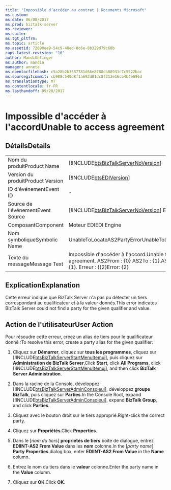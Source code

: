 ```yaml
---
title: "Impossible d’accéder au contrat | Documents Microsoft"
ms.custom: 
ms.date: 06/08/2017
ms.prod: biztalk-server
ms.reviewer: 
ms.suite: 
ms.tgt_pltfrm: 
ms.topic: article
ms.assetid: 72890ee9-54c9-48ed-8c6e-8b329d79c68b
caps.latest.revision: "16"
author: MandiOhlinger
ms.author: mandia
manager: anneta
ms.openlocfilehash: c5a28b2b3587781d66e8788ca88931c7c5522bac
ms.sourcegitcommit: cb908c540d8f1a692d01dc8f313e16cb4b4e696d
ms.translationtype: MT
ms.contentlocale: fr-FR
ms.lasthandoff: 09/20/2017
---
```

# <a name="unable-to-access-agreement"></a><span data-ttu-id="2d827-102">Impossible d'accéder à l'accord</span><span class="sxs-lookup"><span data-stu-id="2d827-102">Unable to access agreement</span></span>
## <a name="details"></a><span data-ttu-id="2d827-103">Détails</span><span class="sxs-lookup"><span data-stu-id="2d827-103">Details</span></span>  
  
|||  
|-|-|  
|<span data-ttu-id="2d827-104">Nom du produit</span><span class="sxs-lookup"><span data-stu-id="2d827-104">Product Name</span></span>|[!INCLUDE[btsBizTalkServerNoVersion](../includes/btsbiztalkservernoversion-md.md)]|  
|<span data-ttu-id="2d827-105">Version du produit</span><span class="sxs-lookup"><span data-stu-id="2d827-105">Product Version</span></span>|[!INCLUDE[btsEDIVersion](../includes/btsediversion-md.md)]|  
|<span data-ttu-id="2d827-106">ID d'événement</span><span class="sxs-lookup"><span data-stu-id="2d827-106">Event ID</span></span>|-|  
|<span data-ttu-id="2d827-107">Source de l'événement</span><span class="sxs-lookup"><span data-stu-id="2d827-107">Event Source</span></span>|[!INCLUDE[btsBizTalkServerNoVersion](../includes/btsbiztalkservernoversion-md.md)]<span data-ttu-id="2d827-108"> EDI</span><span class="sxs-lookup"><span data-stu-id="2d827-108"> EDI</span></span>|  
|<span data-ttu-id="2d827-109">Composant</span><span class="sxs-lookup"><span data-stu-id="2d827-109">Component</span></span>|<span data-ttu-id="2d827-110">Moteur EDI</span><span class="sxs-lookup"><span data-stu-id="2d827-110">EDI Engine</span></span>|  
|<span data-ttu-id="2d827-111">Nom symbolique</span><span class="sxs-lookup"><span data-stu-id="2d827-111">Symbolic Name</span></span>|<span data-ttu-id="2d827-112">UnableToLocateAS2PartyError</span><span class="sxs-lookup"><span data-stu-id="2d827-112">UnableToLocateAS2PartyError</span></span>|  
|<span data-ttu-id="2d827-113">Texte du message</span><span class="sxs-lookup"><span data-stu-id="2d827-113">Message Text</span></span>|<span data-ttu-id="2d827-114">Impossible d'accéder à l'accord.</span><span class="sxs-lookup"><span data-stu-id="2d827-114">Unable to access agreement.</span></span> <span data-ttu-id="2d827-115">AS2From : {0} AS2To : {1}.</span><span class="sxs-lookup"><span data-stu-id="2d827-115">AS2From: {0} AS2To: {1}.</span></span> <span data-ttu-id="2d827-116">Erreur : {{2}</span><span class="sxs-lookup"><span data-stu-id="2d827-116">Error: {2}</span></span>|  
  
## <a name="explanation"></a><span data-ttu-id="2d827-117">Explication</span><span class="sxs-lookup"><span data-stu-id="2d827-117">Explanation</span></span>  
 <span data-ttu-id="2d827-118">Cette erreur indique que BizTalk Server n'a pas pu détecter un tiers correspondant au qualificateur et à la valeur donnés.</span><span class="sxs-lookup"><span data-stu-id="2d827-118">This error indicates BizTalk Server could not find a party for the given qualifier and value.</span></span>  
  
## <a name="user-action"></a><span data-ttu-id="2d827-119">Action de l'utilisateur</span><span class="sxs-lookup"><span data-stu-id="2d827-119">User Action</span></span>  
 <span data-ttu-id="2d827-120">Pour résoudre cette erreur, créez un alias de tiers pour le qualificateur donné :</span><span class="sxs-lookup"><span data-stu-id="2d827-120">To resolve this error, create a party alias for the given qualifier:</span></span>  
  
1.  <span data-ttu-id="2d827-121">Cliquez sur **Démarrer**, cliquez sur **tous les programmes**, cliquez sur [!INCLUDE[btsBizTalkServerStartMenuItemui](../includes/btsbiztalkserverstartmenuitemui-md.md)], puis cliquez sur **Administration de BizTalk Server**.</span><span class="sxs-lookup"><span data-stu-id="2d827-121">Click **Start**, click **All Programs**, click [!INCLUDE[btsBizTalkServerStartMenuItemui](../includes/btsbiztalkserverstartmenuitemui-md.md)], and then click **BizTalk Server Administration**.</span></span>  
  
2.  <span data-ttu-id="2d827-122">Dans la racine de la Console, développez [!INCLUDE[btsBizTalkServerAdminConsoleui](../includes/btsbiztalkserveradminconsoleui-md.md)], développez **groupe BizTalk**, puis cliquez sur **Parties**.</span><span class="sxs-lookup"><span data-stu-id="2d827-122">In the Console Root, expand [!INCLUDE[btsBizTalkServerAdminConsoleui](../includes/btsbiztalkserveradminconsoleui-md.md)], expand **BizTalk Group**, and click **Parties**.</span></span>  
  
3.  <span data-ttu-id="2d827-123">Cliquez avec le bouton droit sur le tiers approprié.</span><span class="sxs-lookup"><span data-stu-id="2d827-123">Right-click the correct party.</span></span>  
  
4.  <span data-ttu-id="2d827-124">Cliquez sur **Propriétés**.</span><span class="sxs-lookup"><span data-stu-id="2d827-124">Click **Properties**.</span></span>  
  
5.  <span data-ttu-id="2d827-125">Dans le [*nom du tiers*] **propriétés de tiers** boîte de dialogue, entrez **EDIINT-AS2 From Value** dans les **nom** colonne.</span><span class="sxs-lookup"><span data-stu-id="2d827-125">In the [*party name*] **Party Properties** dialog box, enter **EDIINT-AS2 From Value** in the **Name** column.</span></span>  
  
6.  <span data-ttu-id="2d827-126">Entrez le nom du tiers dans le **valeur** colonne.</span><span class="sxs-lookup"><span data-stu-id="2d827-126">Enter the party name in the **Value** column.</span></span>  
  
7.  <span data-ttu-id="2d827-127">Cliquez sur **OK**.</span><span class="sxs-lookup"><span data-stu-id="2d827-127">Click **OK**.</span></span>